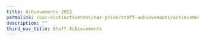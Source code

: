 ```yaml
---
title: Achievements 2022
permalink: /our-distinctiveness/our-pride/staff-achievements/achievements-2022/
description: ""
third_nav_title: Staff Achievements
---
```


